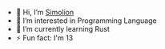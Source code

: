 - 👋 Hi, I’m <a href="https://www.github.com/Simolion" target="_blank">Simolion</a>
- 👀 I’m interested in Programming Language
- 🌱 I’m currently learning Rust
- ⚡ Fun fact: I'm 13

<!---
Simolion/Simolion is a ✨ special ✨ repository because its `README.md` (this file) appears on your GitHub profile.
You can click the Preview link to take a look at your changes.
--->
